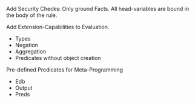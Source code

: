 Add Security Checks:
    Only ground Facts.
    All head-variables are bound in the body of the rule.

Add Extension-Capabilities to Evaluation.
* Types
* Negation
* Aggregation
* Predicates without object creation

Pre-defined Predicates for Meta-Programming
* Edb
* Output
* Preds
